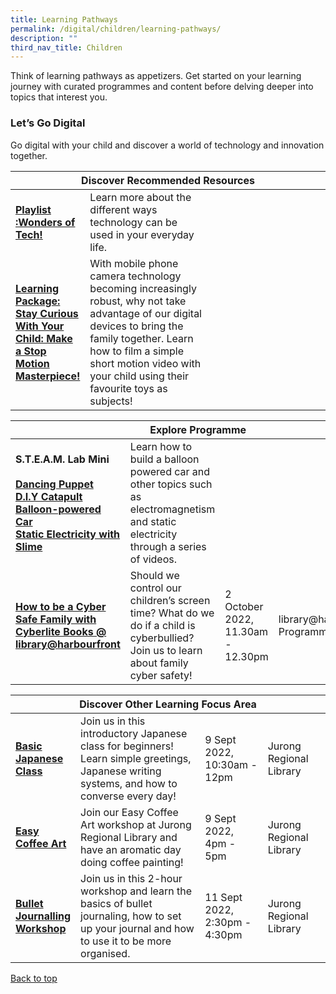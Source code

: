 ```yaml
---
title: Learning Pathways
permalink: /digital/children/learning-pathways/
description: ""
third_nav_title: Children
---
```

<style type="text/css">
/* Links */
.content a { color: #322987; }
.content a:focus,
.content a:hover { color: #28216c; }

/* Button Outline */
.bp-button { padding-left: 1.5rem; padding-right: 1.5rem; }
.bp-button.is-primary-outline { border: 1px solid #322987; color: #322987; background-color: transparent; text-decoration: none; }
.bp-button.is-primary-outline:focus,
.bp-button.is-primary-outline:hover { border: 1px solid #322987; color: #cff2e8; background-color: #322987; text-decoration: none; }

/* Responsive Iframe */
.responsive-iframe { position: absolute; top: 0; left: 0; bottom: 0; right: 0; width: 100%; height: 100%; }
.responsive-iframe-container { position: relative; overflow: hidden; width: 100%; }
.responsive-iframe-container.ratio-16by9 { padding-top: 56.25%; }
.responsive-iframe-container.ratio-4by3 { padding-top: 75%; }
.responsive-iframe-container.ratio-3by2 { padding-top: 66.66%; }
.responsive-iframe-container.ratio-1by1 { padding-top: 100%; }
</style>
Think of learning pathways as appetizers. Get started on your learning journey with curated programmes and content before delving deeper into topics that interest you.
<h3><b>Let’s Go Digital</b></h3>
Go digital with your child and discover a world of technology and innovation together. 
<div class="horizontal-scroll margin--bottom--lg">
  <table class="generic-table">
    <thead>
      <tr>
        <th colspan="4" class="is-uppercase has-weight-normal">Discover Recommended Resources</th>
      </tr>
    </thead>
    <tbody>
      <tr>
        <td style="width: 20%;"><a href="/digital/children/content" target="_blank"><b>Playlist :Wonders of Tech!</b></a></td>
        <td style="width: 40%;">Learn more about the different ways technology can be used in your everyday life.
</td>
        <td style="width: 20%;"></td>
        <td style="width: 20%;"></td>
      </tr>
      <tr>
        <td><a href="https://childrenandteens.nlb.gov.sg/diy-resources/primary/stay-curious-with-your-child" target="_blank"><b>Learning Package: Stay Curious With Your Child: Make a Stop Motion Masterpiece!
</b></a></td>
        <td>With mobile phone camera technology becoming increasingly robust, why not take advantage of our digital devices to bring the family together. Learn how to film a simple short motion video with your child using their favourite toys as subjects! 
</td>
        <td> </td>
        <td> </td>
      </tr>
    </tbody>
  </table>
</div>
<div class="horizontal-scroll margin--bottom--lg">
  <table class="generic-table">
    <thead>
      <tr>
        <th colspan="4" class="is-uppercase has-weight-normal">Explore Programme</th>
      </tr>
		</thead>
<tbody>
	<tr>
      <td style="width: 20%;"><b> S.T.E.A.M. Lab Mini</b><br><br>
				<a href="https://youtu.be/l9B7iknybmw" target="_blank"><b>Dancing Puppet</b></a><br>
				<a href="https://youtu.be/J5EqL69pjYE" target="_blank"><b>D.I.Y Catapult</b></a><br>
				<a href="https://youtu.be/p6NoA5c8R1U" target="_blank"><b>Balloon-powered Car</b></a><br>
				<a href="https://youtu.be/qDrRGM1t8fU" target="_blank"><b>Static Electricity with Slime</b></a><br></td>
         <td style="width: 40%;">Learn how to build a balloon powered car and other topics such as electromagnetism and static electricity through a series of videos.</td>
        <td style="width: 20%;"></td>
		<td style="width: 20%;"></td>
      </tr>
		<tr>
      <td style="width: 20%;">
				<a href="https://www.eventbrite.sg/e/how-to-be-a-cyber-safe-family-with-cyberlite-books-libraryharbourfront-tickets-414531082627" target="_blank"><b>How to be a Cyber Safe Family with Cyberlite Books @ library@harbourfront</b></a><br>
				</td>
         <td style="width: 40%;">Should we control our children’s screen time? What do we do if a child is cyberbullied? Join us to learn about family cyber safety!</td>
        <td style="width: 20%;">2 October 2022, 11.30am - 12.30pm</td>
        <td style="width: 20%;">library@harbourfront, Programme Zone 2</td>
			</tr>
	
</tbody>
</table>
</div>
<div class="horizontal-scroll margin--bottom--lg">
<table class="generic-table">
    <thead>
      <tr>
        <th colspan="4" class="is-uppercase has-weight-normal ">Discover Other Learning Focus Area</th>
      </tr>
    </thead>
<tbody>
<tr>
<td><a href="https://www.eventbrite.sg/e/basic-japanese-class-jurong-regional-library-steam-lab-2022-tickets-401604007397?aff=ebdshpsearchautocomplete" target="_blank"><b>Basic Japanese Class</b></a></td>
<td>Join us in this introductory Japanese class for beginners! Learn simple greetings, Japanese writing systems, and how to converse every day!</td>
<td>9 Sept 2022,<br>10:30am - 12pm</td>
<td>Jurong Regional Library</td>
</tr>
	<tr>
<td style="width: 20%;"><a href="https://www.eventbrite.sg/e/easy-coffee-art-jurong-regional-library-steam-lab-2022-tickets-401604528957?aff=odcleoeventsincollection" target="_blank"><b>Easy Coffee Art</b></a></td>
<td style="width: 40%;">Join our Easy Coffee Art workshop at Jurong Regional Library and have an aromatic day doing coffee painting!</td>
<td style="width: 20%;">9 Sept 2022, <br>4pm - 5pm</td>
<td style="width: 20%;">Jurong Regional Library</td>
</tr>

<tr>
<td><a href="https://www.eventbrite.sg/e/bullet-journaling-workshop-jurong-regional-library-steam-lab-2022-tickets-401603004397?aff=ebdshpsearchautocomplete" target="_blank"><b>Bullet Journalling Workshop </b></a></td>
<td>Join us in this 2-hour workshop and learn the basics of bullet journaling, how to set up your journal and how to use it to be more organised.</td>
<td>11 Sept 2022,<br>2:30pm - 4:30pm</td>
<td>Jurong Regional Library</td>
</tr>
</tbody>
</table>
</div>	

<p class="has-text-right margin--top--xl"><a href="#main-content">Back to top</a></p>